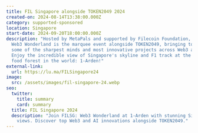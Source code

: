 ```yaml
---
title: FIL Singapore alongside TOKEN2049 2024
created-on: 2024-08-14T13:38:00.000Z
category: supported-sponsored
location: Singapore
start-date: 2024-09-20T18:00:00.000Z
description: "​Hosted by MetaPals and supported by Filecoin Foundation, FIL SG:
  Web3 Wonderland is the marquee event alongside TOKEN2049, bringing together
  some of the sharpest minds and most innovative projects across Web3 and AI.
  ​Enjoy the incredible view of Singapore's skyline and F1 track at the highest
  food forest in the world: 1-Arden!"
external-link:
  url: https://lu.ma/FILSingapore24
image:
  src: /assets/images/fil-singapore-24.webp
seo:
  twitter:
    title: summary
    card: summary
  title: FIL Singapore 2024
  description: "Join FILSG: Web3 Wonderland at 1-Arden with stunning Singapore
    views. Discover top Web3 and AI innovations alongside TOKEN2049."
---
```

